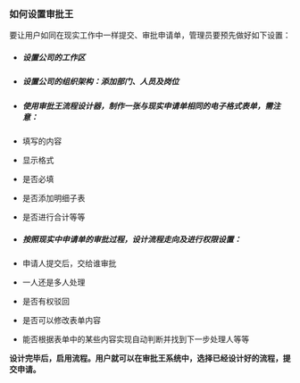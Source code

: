 ### 如何设置审批王
要让用户如同在现实工作中一样提交、审批申请单，管理员要预先做好如下设置：

- ##### 设置公司的工作区

- ##### 设置公司的组织架构：添加部门、人员及岗位

- ##### 使用审批王流程设计器，制作一张与现实申请单相同的电子格式表单，需注意：
 - 填写的内容
 - 显示格式
 - 是否必填
 - 是否添加明细子表
 - 是否进行合计等等

- ##### 按照现实中申请单的审批过程，设计流程走向及进行权限设置：
 - 申请人提交后，交给谁审批
 - 一人还是多人处理
 - 是否有权驳回
 - 是否可以修改表单内容
 - 能否根据表单中的某些内容实现自动判断并找到下一步处理人等等

**设计完毕后，启用流程。用户就可以在审批王系统中，选择已经设计好的流程，提交申请。**
